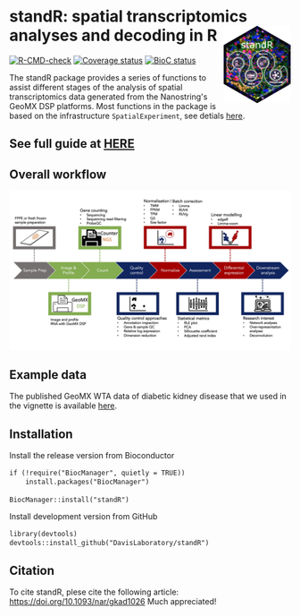 # standR: spatial transcriptomics analyses and decoding in R <img src="man/figures/standR_sticker.png" align="right" alt="" width="120" />

[![R-CMD-check](https://github.com/DavisLaboratory/standR/workflows/R-CMD-check-bioc/badge.svg)](https://github.com/DavisLaboratory/standR/actions)
[![Coverage status](https://codecov.io/gh/DavisLaboratory/standR/branch/master/graph/badge.svg)](https://codecov.io/github/DavisLaboratory/standR?branch=master)
[![BioC status](https://bioconductor.org/shields/years-in-bioc/standR.svg)](https://bioconductor.org/packages/standR/)

The standR package provides a series of functions to assist different stages of the analysis of spatial transcriptomics data generated from the Nanostring's GeoMX DSP platforms. Most functions in the package is based on the infrastructure `SpatialExperiment`, see detials [here](https://www.biorxiv.org/content/10.1101/2021.01.27.428431v3).

## See full guide at [HERE](https://davislaboratory.github.io/standR/)

## Overall workflow

<img src="man/figures/workflow.jpg" width="1200">

## Example data

The published GeoMX WTA data of diabetic kidney disease that we used in the vignette is available [here](http://nanostring-public-share.s3-website-us-west-2.amazonaws.com/GeoScriptHub/KidneyDataset/).

## Installation

Install the release version from Bioconductor

```
if (!require("BiocManager", quietly = TRUE))
    install.packages("BiocManager")

BiocManager::install("standR")
```

Install development version from GitHub

```
library(devtools)   
devtools::install_github("DavisLaboratory/standR")
```

## Citation

To cite standR, plese cite the following article:
https://doi.org/10.1093/nar/gkad1026
Much appreciated!

